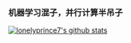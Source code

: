 ### 机器学习混子，并行计算半吊子
[![lonelyprince7's github stats](https://github-readme-stats.vercel.app/api?username=lonelyprince7)](https://github.com/anuraghazra/github-readme-stats)


<!--
**lonelyprince7/lonelyprince7** is a ✨ _special_ ✨ repository because its `README.md` (this file) appears on your GitHub profile.

Here are some ideas to get you started:

- 🔭 I’m currently working on ...
- 🌱 I’m currently learning ...
- 👯 I’m looking to collaborate on ...
- 🤔 I’m looking for help with ...
- 💬 Ask me about ...
- 📫 How to reach me: ...
- 😄 Pronouns: ...
- ⚡ Fun fact: ...
-->
